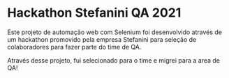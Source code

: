 # Hackathon Stefanini QA 2021

<p>Este projeto de automação web com Selenium foi desenvolvido através de um hackathon promovido pela empresa Stefanini para seleção de colaboradores para fazer parte do time de QA.</p>
<p>Através desse projeto, fui selecionado para o time e migrei para a area de QA! </p>
